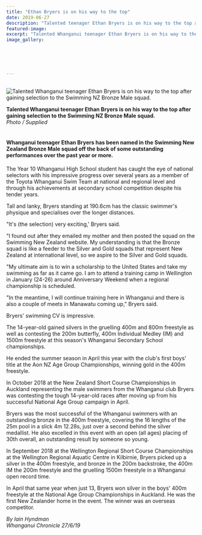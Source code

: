 ```yaml
---
title: "Ethan Bryers is on his way to the top"
date: 2019-06-27
description: "Talented teenager Ethan Bryers is on his way to the top after gaining selection to the Swimming NZ Bronze Male squad..."
featured-image: 
excerpt: "Talented Whanganui teenager Ethan Bryers is on his way to the top after gaining selection to the Swimming NZ Bronze Male squad."
image_gallery:
	
	
	
	
	
---
```


<p><br /><img src="https://www.nzherald.co.nz/resizer/fhzjvAGBApKWl65GcfaB4uVbtQQ=/620x349/smart/filters:quality(70)/arc-anglerfish-syd-prod-nzme.s3.amazonaws.com/public/W4YUIS43HRHCJDGEV7PBCF4GBY.jpg" alt="Talented Whanganui teenager Ethan Bryers is on his way to the top after gaining selection to the Swimming NZ Bronze Male squad." /></p>
<p><strong>Talented Whanganui teenager Ethan Bryers is on his way to the top after gaining selection to the Swimming NZ Bronze Male squad.</strong><br /><em>Photo / Supplied</em></p>
<h4><br /><strong>Whanganui teenager Ethan Bryers has been named in the Swimming New Zealand Bronze Male squad off the back of some outstanding performances over the past year or more.</strong></h4>
<p>The Year 10 Whanganui High School student has caught the eye of national selectors with his impressive progress over several years as a member of the Toyota Whanganui Swim Team at national and regional level and through his achievements at secondary school competition despite his tender years.</p>
<p>Tall and lanky, Bryers standing at 190.6cm has the classic swimmer's physique and specialises over the longer distances.</p>
<p>"It's (the selection) very exciting,' Bryers said.</p>
<p>"I found out after they emailed my mother and then posted the squad on the Swimming New Zealand website. My understanding is that the Bronze squad is like a feeder to the Silver and Gold squads that represent New Zealand at international level, so we aspire to the Silver and Gold squads.</p>
<p>"My ultimate aim is to win a scholarship to the United States and take my swimming as far as it came go. I am to attend a training camp in Wellington in January (24-26) around Anniversary Weekend when a regional championship is scheduled.</p>
<p>"In the meantime, I will continue training here in Whanganui and there is also a couple of meets in Manawatu coming up," Bryers said.</p>
<p>Bryers' swimming CV is impressive.</p>
<p>The 14-year-old gained silvers in the gruelling 400m and 800m freestyle as well as contesting the 200m butterfly, 400m Individual Medley (IM) and 1500m freestyle at this season's Whanganui Secondary School championships.</p>
<p>He ended the summer season in April this year with the club's first boys' title at the Aon NZ Age Group Championships, winning gold in the 400m freestyle.</p>
<p>In October 2018 at the New Zealand Short Course Championships in Auckland representing the male swimmers from the Whanganui club Bryers was contesting the tough 14-year-old races after moving up from his successful National Age Group campaign in April.</p>
<p>Bryers was the most successful of the Whanganui swimmers with an outstanding bronze in the 400m freestyle, covering the 16 lengths of the 25m pool in a slick 4m 12.28s, just over a second behind the silver medallist. He also excelled in this event with an open (all ages) placing of 30th overall, an outstanding result by someone so young.</p>
<p>In September 2018 at the Wellington Regional Short Course Championships at the Wellington Regional Aquatic Centre in Kilbirnie, Bryers picked up a silver in the 400m freestyle, and bronze in the 200m backstroke, the 400m IM the 200m freestyle and the gruelling 1500m freestyle in a Whanganui open record time.</p>
<p>In April that same year when just 13, Bryers won silver in the boys' 400m freestyle at the National Age Group Championships in Auckland. He was the first New Zealander home in the event. The winner was an overseas competitor.</p>
<p><em>By Iain Hyndman<br />Whanganui Chronicle 27/6/19</em></p>

